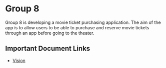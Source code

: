 # Group 8
Group 8 is developing a movie ticket purchasing application. The aim of the app is to allow users to be able to purchase and reserve movie tickets through an app before going to the theater.
## Important Document Links
* [Vision](./Vision.md)